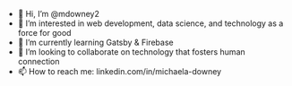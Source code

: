 - 👋 Hi, I’m @mdowney2
- 👀 I’m interested in web development, data science, and technology as a force for good
- 🌱 I’m currently learning Gatsby & Firebase
- 💞️ I’m looking to collaborate on technology that fosters human connection
- 📫 How to reach me: linkedin.com/in/michaela-downey

<!---
mdowney2/mdowney2 is a ✨ special ✨ repository because its `README.md` (this file) appears on your GitHub profile.
You can click the Preview link to take a look at your changes.
--->
